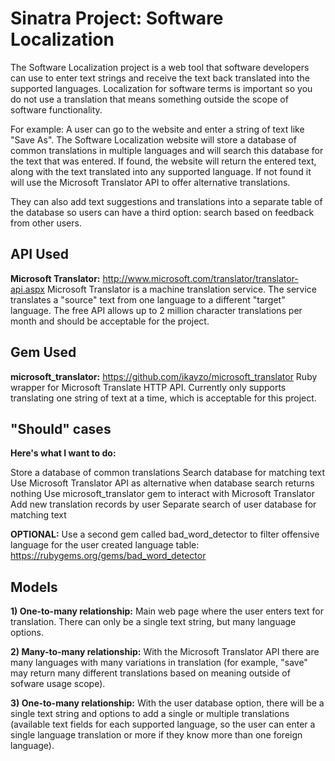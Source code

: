 # Sinatra Project: Software Localization

The Software Localization project is a web tool that software developers can use to enter text strings and receive the text back translated into the supported languages. Localization for software terms is important so you do not use a translation that means something outside the scope of software functionality.

For example: A user can go to the website and enter a string of text like "Save As". The Software Localization website will store a database of common translations in multiple languages and will search this database for the text that was entered. If found, the website will return the entered text, along with the text translated into any supported language. If not found it will use the Microsoft Translator API to offer alternative translations.

They can also add text suggestions and translations into a separate table of the database so users can have a third option: search based on feedback from other users.


## API Used

**Microsoft Translator:**
http://www.microsoft.com/translator/translator-api.aspx
Microsoft Translator is a machine translation service. The service translates a "source" text from one language to a different "target" language. The free API allows up to 2 million character translations per month and should be acceptable for the project.


## Gem Used

**microsoft_translator:**
https://github.com/ikayzo/microsoft_translator
Ruby wrapper for Microsoft Translate HTTP API. Currently only supports translating one string of text at a time, which is acceptable for this project.


## "Should" cases

**Here's what I want to do:**

Store a database of common translations
Search database for matching text
Use Microsoft Translator API as alternative when database search returns nothing
Use microsoft_translator gem to interact with Microsoft Translator
Add new translation records by user
Separate search of user database for matching text

**OPTIONAL:**
Use a second gem called bad_word_detector to filter offensive language for the user created language table:
https://rubygems.org/gems/bad_word_detector

## Models

**1) One-to-many relationship:**
Main web page where the user enters text for translation. There can only be a single text string, but many language options.

**2) Many-to-many relationship:**
With the Microsoft Translator API there are many languages with many variations in translation (for example, "save" may return many different translations based on meaning outside of sofware usage scope).

**3) One-to-many relationship:**
With the user database option, there will be a single text string and options to add a single or multiple translations (available text fields for each supported language, so the user can enter a single language translation or more if they know more than one foreign language).
